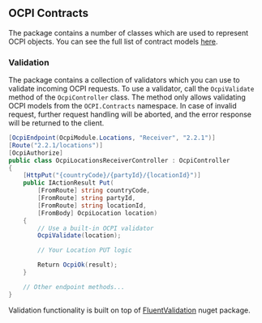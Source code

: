 ## OCPI Contracts

The package contains a number of classes which are used to represent OCPI objects. You can see the full list of contract models [here](https://github.com/BitzArt/OCPI.Net/tree/main/src/OCPI.Net.Contracts).


### Validation

The package contains a collection of validators which you can use to validate incoming OCPI requests. To use a validator, call the `OcpiValidate` method of the `OcpiController` class. The method only allows validating OCPI models from the `OCPI.Contracts` namespace. In case of invalid request, further request handling will be aborted, and the error response will be returned to the client.

```csharp
[OcpiEndpoint(OcpiModule.Locations, "Receiver", "2.2.1")]
[Route("2.2.1/locations")]
[OcpiAuthorize]
public class OcpiLocationsReceiverController : OcpiController
{
    [HttpPut("{countryCode}/{partyId}/{locationId}")]
    public IActionResult Put(
        [FromRoute] string countryCode,
        [FromRoute] string partyId,
        [FromRoute] string locationId,
        [FromBody] OcpiLocation location)
    {
        // Use a built-in OCPI validator
        OcpiValidate(location);

        // Your Location PUT logic

        Return OcpiOk(result);
    }

    // Other endpoint methods...
}
```

Validation functionality is built on top of [FluentValidation](https://github.com/FluentValidation/FluentValidation) nuget package.